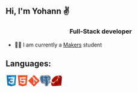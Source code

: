 <h2>Hi, I'm Yohann ✌️</h2>
<h3 align ="center">Full-Stack developer</h3>

- 👨‍💻 I am currently a <a href="https://makers.tech/">Makers</a> student

<h2>Languages:</h2>
<p aligh="left"><a href="https://www.w3schools.com/css/"><img src="https://github.com/devicons/devicon/blob/master/icons/css3/css3-original.svg" alt="css3" width="30"></a><a href="https://www.w3schools.com/html/"><img src="https://github.com/devicons/devicon/blob/master/icons/html5/html5-original.svg" alt="html5" width="30"></a><a href="https://git-scm.com/"><img src="https://github.com/devicons/devicon/blob/master/icons/git/git-original.svg" alt="git" width="30"></a><a href="https://www.postgresql.org/"><img src="https://github.com/devicons/devicon/blob/master/icons/postgresql/postgresql-original.svg" alt="postgresql" width="30"></a><a href="https://www.ruby-lang.org/en/"><img src="https://github.com/devicons/devicon/blob/master/icons/ruby/ruby-original.svg" alt="ruby" width="30"></a></p>
